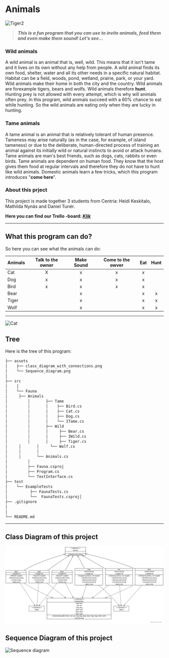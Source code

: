 # Animals

![Tiger2](https://upload.wikimedia.org/wikipedia/commons/0/06/Makari_the_Tiger.jpg)

>_**This is a fun program that you can use to invite animals, feed them and even make them sound!  Let's see...**_

### Wild animals
A wild animal is an animal that is, well, wild. This means that it isn't tame and it lives on its own without any help from people. A wild animal finds its own food, shelter, water and all its other needs in a specific natural habitat. Habitat can be a field, woods, pond, wetland, prairie, park, or your yard. Wild animals make their home in both the city and the country. Wild animals are forexample tigers, bears and wolfs.
Wild animals therefore **hunt**. Hunting prey is not allowed with every attempt, which is why will animals often prey. In this program, wild animals succeed with a 60% chance to eat while hunting. So the wild animals are eating only when they are lucky in hunting.

### Tame animals
A tame animal is an animal that is relatively tolerant of human presence. Tameness may arise naturally (as in the case, for example, of island tameness) or due to the deliberate, human-directed process of training an animal against its initially wild or natural instincts to avoid or attack humans. Tame animals are man's best friends, such as dogs, cats, rabbits or even birds. Tame animals are dependent on human food. They know that the host gives them food at regular intervals and therefore they do not have to hunt like wild animals. Domestic animals learn a few tricks, which this program introduces "**come here**".

### About this prject
This project is made together 3 students from Centria: Heidi Keskitalo, Mathilda Nynäs and Daniel Tunér.

**Here you can find our Trello -board:
[*Klik*](https://trello.com/b/7vo5ac4i/team-fashionablylate)**


___
## What this program can do?

So here you can see what the animals can do:

|**Animals**|**Talk to the owner**|**Make Sound**|**Come to the owver**|**Eat**|**Hunt**|
| ----------|:-------------------:|:------------:|:-------------------:|:-----:|:------:|
|  Cat      |   X                 |    x         |       x             |  x    |        |
|  Dog      |   x                 |    x         |       x             |  x    |        |
|  Bird     |  x                  |  x           |  x                  |  x    |        |
|  Bear     |                     |  x           |                     |   x   |       x|
| Tiger     |                     |  x           |                     |    x  |       x|
| Wolf      |                     |  x           |                     |     x |       x|

___

![Cat](https://i.imgur.com/9oGgtUg.jpg)

## Tree

Here is the tree of this program:

```
├── assets
│    ├── class_diagram_with_connections.png
│    └── Sequence_diagram.png
│
├── src
│    │
│    └── Fauna    
│	  ├── Animals
│         │       ├── Tame
│         │       │    ├── Bird.cs
│         │       │    ├── Cat.cs
│         │       │    ├── Dog.cs
│         │       │    └── ITame.cs
│         │       ├── Wild
│         │       │     ├── Bear.cs
│         │       │     ├── IWild.cs
│         │       │     ├── Tiger.cs
│	  │       │     └── Wolf.cs
│	  │       │ 
│	  │       └── Animals.cs 
│         │            
│         ├── Fauna.csproj
│         ├── Program.cs
│         └── TextInterface.cs
├── test
│    └── ExampleTests
│          ├── FaunaTests.cs
│          └──  FaunaTests.csproj│    
├── .gitignore         
│
│
└── README.md
```
____

## Class Diagram of this project

![Class Diagram](https://raw.githubusercontent.com/FashionablyLateSOFTK/Csharp-exercise/master/assets/Class%20diagram%20with%20connections.png)

## Sequence Diagram of this project

![Sequence diagram](https://github.com/FashionablyLateSOFTK/Csharp-exercise/blob/master/assets/sequense_diagram)

